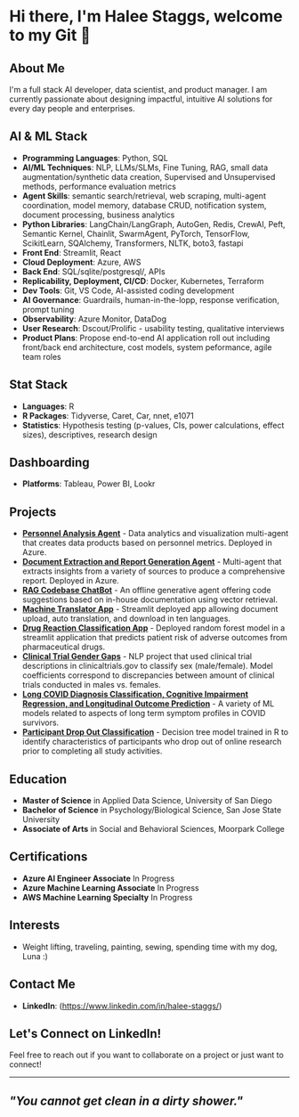# Hi there, I'm Halee Staggs, welcome to my Git 👋

## About Me
I'm a full stack AI developer, data scientist, and product manager. I am currently passionate about designing impactful, intuitive AI solutions for every day people and enterprises.

## AI & ML Stack
- **Programming Languages**: Python, SQL
- **AI/ML Techniques**: NLP, LLMs/SLMs, Fine Tuning, RAG, small data augmentation/synthetic data creation, Supervised and Unsupervised methods, performance evaluation metrics
- **Agent Skills**: semantic search/retrieval, web scraping, multi-agent coordination, model memory, database CRUD, notification system, document processing, business analytics 
- **Python Libraries**: LangChain/LangGraph, AutoGen, Redis, CrewAI, Peft, Semantic Kernel, Chainlit, SwarmAgent, PyTorch, TensorFlow, ScikitLearn, SQAlchemy, Transformers, NLTK, boto3, fastapi 
- **Front End**: Streamlit, React
- **Cloud Deployment**: Azure, AWS
- **Back End**: SQL/sqlite/postgresql/, APIs
- **Replicability, Deployment, CI/CD**: Docker, Kubernetes, Terraform
- **Dev Tools**: Git, VS Code, AI-assisted coding development
- **AI Governance**: Guardrails, human-in-the-lopp, response verification, prompt tuning
- **Observability**: Azure Monitor, DataDog
- **User Research**: Dscout/Prolific - usability testing, qualitative interviews
- **Product Plans**: Propose end-to-end AI application roll out including front/back end architecture, cost models, system peformance, agile team roles

## Stat Stack
- **Languages**: R
- **R Packages**: Tidyverse, Caret, Car, nnet, e1071   
- **Statistics**: Hypothesis testing (p-values, CIs, power calculations, effect sizes), descriptives, research design

## Dashboarding
- **Platforms**: Tableau, Power BI, Lookr

## Projects
- [**Personnel Analysis Agent**](link) - Data analytics and visualization multi-agent that creates data products based on personnel metrics. Deployed in Azure.
- [**Document Extraction and Report Generation Agent**](link) - Multi-agent that extracts insights from a variety of sources to produce a comprehensive report. Deployed in Azure. 
- [**RAG Codebase ChatBot**](https://github.com/HNStaggs/CodeHelperRAG) - An offline generative agent offering code suggestions based on in-house documentation using vector retrieval.
- [**Machine Translator App**](https://github.com/HNStaggs/Translate-Demo) - Streamlit deployed app allowing document upload, auto translation, and download in ten languages.
- [**Drug Reaction Classification App**](https://github.com/teamlunarlanding/Pharma-Drug-Surveillance) - Deployed random forest model in a streamlit application that predicts patient risk of adverse outcomes from pharmaceutical drugs.
- [**Clinical Trial Gender Gaps**](https://github.com/teamlunarlanding/Clinical-Trial-Gender-Gaps) - NLP project that used clinical trial descriptions in clinicaltrials.gov to classify sex (male/female). Model coefficients correspond to discrepancies between amount of clinical trials conducted in males vs. females.   
- [**Long COVID Diagnosis Classification, Cognitive Impairment Regression, and Longitudinal Outcome Prediction**](https://github.com/HNStaggs/long-COVID) - A variety of ML models related to aspects of long term symptom profiles in COVID survivors.
- [**Participant Drop Out Classification**](https://github.com/HNStaggs/participant-dropout-classification) - Decision tree model trained in R to identify characteristics of participants who drop out of online research prior to completing all study activities. 

## Education
- **Master of Science** in Applied Data Science, University of San Diego
- **Bachelor of Science** in Psychology/Biological Science, San Jose State University
- **Associate of Arts** in Social and Behavioral Sciences, Moorpark College

## Certifications
- **Azure AI Engineer Associate** In Progress
- **Azure Machine Learning Associate** In Progress
- **AWS Machine Learning Specialty** In Progress

## Interests
- Weight lifting, traveling, painting, sewing, spending time with my dog, Luna :)

## Contact Me
- **LinkedIn**: (https://www.linkedin.com/in/halee-staggs/)

## Let's Connect on LinkedIn!
Feel free to reach out if you want to collaborate on a project or just want to connect!

---

## *"You cannot get clean in a dirty shower."* 
